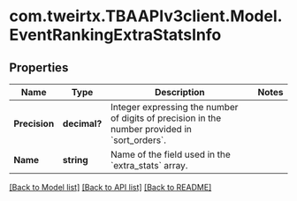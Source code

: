 
# com.tweirtx.TBAAPIv3client.Model.EventRankingExtraStatsInfo

## Properties

Name | Type | Description | Notes
------------ | ------------- | ------------- | -------------
**Precision** | **decimal?** | Integer expressing the number of digits of precision in the number provided in &#x60;sort_orders&#x60;. | 
**Name** | **string** | Name of the field used in the &#x60;extra_stats&#x60; array. | 

[[Back to Model list]](../README.md#documentation-for-models)
[[Back to API list]](../README.md#documentation-for-api-endpoints)
[[Back to README]](../README.md)

